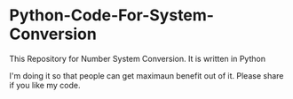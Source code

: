 # Python-Code-For-System-Conversion
This Repository for Number System Conversion. It is written in Python

I'm doing it so that people can get maximaun benefit out of it.
Please share if you like my code.
